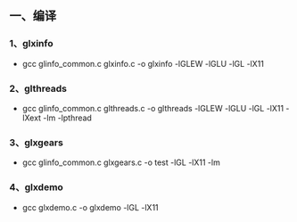 ## 一、编译

### 1、glxinfo

* gcc glinfo_common.c  glxinfo.c -o glxinfo -lGLEW -lGLU -lGL -lX11


### 2、glthreads
*  gcc glinfo_common.c  glthreads.c -o glthreads -lGLEW -lGLU -lGL -lX11 -lXext -lm -lpthread

### 3、glxgears
* gcc glinfo_common.c  glxgears.c -o test   -lGL  -lX11  -lm

### 4、glxdemo
* gcc glxdemo.c -o glxdemo -lGL   -lX11